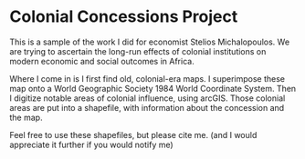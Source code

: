 # Colonial Concessions Project

This is a sample of the work I did for economist Stelios Michalopoulos. We are trying to ascertain the long-run effects of colonial institutions on modern economic and social outcomes in Africa. 

Where I come in is I first find old, colonial-era maps. I superimpose these map onto a World Geographic Society 1984 World Coordinate System. Then I digitize notable areas of colonial influence, using arcGIS. Those colonial areas are put into a shapefile, with information about the concession and the map.

Feel free to use these shapefiles, but please cite me. (and I would appreciate it further if you would notify me)
